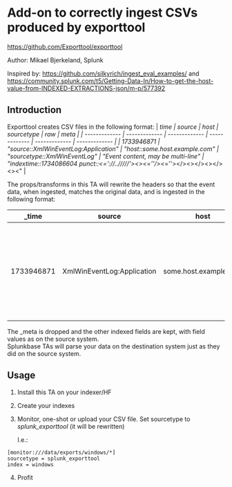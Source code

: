 # Add-on to correctly ingest CSVs produced by exporttool
https://github.com/Exporttool/exporttool

Author: Mikael Bjerkeland, Splunk

Inspired by: https://github.com/silkyrich/ingest_eval_examples/ and https://community.splunk.com/t5/Getting-Data-In/How-to-get-the-host-value-from-INDEXED-EXTRACTIONS-json/m-p/577392

## Introduction
Exporttool creates CSV files in the following format:
| _time | source | host | sourcetype | _raw | _meta |
| ------------- | ------------- | ------------- | ------------- | ------------- | ------------- |
| 1733946871 | "source::XmlWinEventLog:Application" | "host::some.host.example.com" | "sourcetype::XmlWinEventLog" | "Event content, may be multi-line" | "_indextime::1734086604 punct::<_='://../////'><><_='___'/><_=''></><></><></><><" |

The props/transforms in this TA will rewrite the headers so that the event data, when ingested, matches the original data, and is ingested in the following format:

| _time | source | host | sourcetype | _raw |
| ------------- | ------------- | ------------- | ------------- | ------------- |
| 1733946871 | XmlWinEventLog:Application | some.host.example.com | XmlWinEventLog | Event content, may be multi-line, may contain any kind of special character like " etc |

The _meta is dropped and the other indexed fields are kept, with field values as on the source system.  
Splunkbase TAs will parse your data on the destination system just as they did on the source system.

## Usage

1. Install this TA on your indexer/HF
2. Create your indexes
3. Monitor, one-shot or upload your CSV file. Set sourcetype to *splunk_exporttool* (it will be rewritten)

   I.e.:
```
[monitor:///data/exports/windows/*]
sourcetype = splunk_exporttool
index = windows
```
4. Profit
